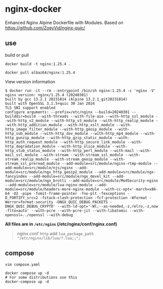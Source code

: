 # nginx-docker

 Enhanced Nginx Alpine Dockerfile with Modules.
 Based on <https://github.com/ZoeyVid/nginx-quic/>

## use

build or pull

```
docker build -t nginx:1.25.4 .

docker pull albaz64/nginx:1.25.4
```

View version information

```shell
$ docker run -it --rm --entrypoint /bin/sh nginx:1.25.4 -c 'nginx -V'
nginx version: nginx/1.25.4 (20240301)
built by gcc 13.2.1 20231014 (Alpine 13.2.1_git20231014)
built with OpenSSL 3.1.5+quic 30 Jan 2024
TLS SNI support enabled
configure arguments: --prefix=/etc/nginx --build=20240301 --builddir=build --with-threads --with-file-aio --with-http_ssl_module --with-http_v2_module --with-http_v3_module --with-http_realip_module --with-http_addition_module --with-http_xslt_module --with-http_image_filter_module --with-http_geoip_module --with-http_sub_module --with-http_dav_module --with-http_mp4_module --with-http_gunzip_module --with-http_gzip_static_module --with-http_auth_request_module --with-http_secure_link_module --with-http_degradation_module --with-http_slice_module --with-http_stub_status_module --with-http_perl_module --with-mail --with-mail_ssl_module --with-stream --with-stream_ssl_module --with-stream_realip_module --with-stream_geoip_module --with-stream_ssl_preread_module --add-module=src/module/nginx-rtmp-module --add-module=src/module/njs/nginx --add-module=src/module/ngx_http_geoip2_module --add-module=src/module/ngx-fancyindex --add-module=src/module/ngx_devel_kit --add-module=src/module/ngx_brotli --add-module=src/module/ModSecurity-nginx --add-module=src/module/lua-nginx-module --add-module=src/module/headers-more-nginx-module --with-cc-opt='-march=x86-64 -O2 -pipe -fomit-frame-pointer -fno-plt -fexceptions -D_FORTIFY_src=2 -fstack-clash-protection -fcf-protection -Wformat -Werror=format-security -DNGX_QUIC_DEBUG_PACKETS -DNGX_QUIC_DEBUG_CRYPTO' --with-ld-opt='-Wl,--as-needed,-z,relro,-z,now -flto=auto' --with-pcre --with-pcre-jit --with-libatomic --with-openssl=../openssl --with-debug
```

**All files are in `/etc/nginx` (/etc/nginx/conf/nginx.conf)**

> nginx.conf `http` add
`lua_package_path "/etc/nginx/lib/lua/?.lua;;";`

## compose

```shell
vim compose.yaml

docker compose up -d
# For some distributions use this
docker-compose up -d
```